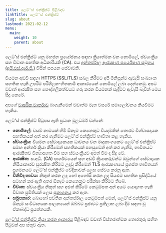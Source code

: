 ```yaml
---
title: ලෙට්'ස් එන්ක්‍රිප්ට් පිළිබඳව
linkTitle: ලෙට්'ස් එන්ක්‍රිප්ට්
slug: about
lastmod: 2021-02-12
menu:
  main:
    weight: 10
    parent: about
---
```


ලෙට්'ස් එන්ක්‍රිප්ට් යනු මහජන ප්‍රයෝජනය සඳහා ක්‍රියාත්මක වන නොමිලේ, ස්වයංක්‍රීය සහ විවෘත සහතික අධිකාරියකි (CA). එය [අන්තර්ජාල ආරක්‍ෂණ පර්යේෂණ සමූහය (අයි.එස්.ආර්.ජී.)](https://www.abetterinternet.org/) විසින් සපයන සේවාවකි.

වියමන අඩවි සඳහා HTTPS (SSL/TLS) සබල කිරීමට අපි මිනිසුන්ට ඇවැසි සංඛ්‍යාංක සහතික හැකි උපරිම පරිශීලක-හිතකාමී ආකාරයෙන් නොමිලේ ලබා දෙන්නෙමු. අපට වඩාත් ආරක්‍ෂිත සහ පෞද්ගලිකත්වයට ගරු කරන වියමනක් සෑදීමට ඇවැසි බැවින් මෙය සිදු කෙරේ.

අපගේ [වාර්ෂික වාර්තාව](https://www.abetterinternet.org/annual-reports/) බාගැනීමෙන් වඩාත්ම මෑත වසරේ සමාලෝචනය කියවීමට හැකිය.

ලෙට්'ස් එන්ක්‍රිප්ට් පිටුපස ඇති ප්‍රධාන මූලධර්ම වන්නේ:

* **නොමිලේ:** වසම් නාමයක් හිමි ඕනෑම කෙනෙකුට වියදමකින් තොරව විශ්වාසදායක සහතිකයක් අත් කර ගැනීමට ලෙට්'ස් එන්ක්‍රිප්ට් භාවිතා කළ හැකිය.
* **ස්වයංක්‍රීය:** වියමන සේවාදායකයක ධාවනය වන මෘදුකාංගයකට ලෙට්'ස් එන්ක්‍රිප්ට් සමඟ අන්තර් ක්‍රියා කිරීමෙන් සහතිකයක් පහසුවෙන් අත් කර ගැනීම, භාවිතයට ආරක්‍ෂිතව වින්‍යාසගත වීම සහ ස්වයංක්‍රීයව අළුත් වීම ද සිදු වේ.
* **ආරක්‍ෂිත:** ස.අධි. (CA) පාර්ශවයෙන් සහ අඩවි ක්‍රියාකරුවන්ට ඔවුන්ගේ සේවාදායක නිසියාකාරව සුරක්‍ෂිත කිරීමට උදවු කිරීමෙන් TLS ආරක්‍ෂණයේ ප්‍රශස්ත භාවිතයන් ප්‍රගමනයට ලෙට්'ස් එන්ක්‍රිප්ට් වේදිකාවක් ලෙස සේවය කරනු ඇත.
* **විනිවිද භාවය:** නිකුත් කරන ලද හෝ අහෝසි කරන ලද සියළුම සහතික ප්‍රසිද්ධියේ සටහන් කර ඇති අතර ඕනෑම කෙනෙකුට පරීක්ෂා කිරීමට තිබේ.
* **විවෘත:** ස්වයංක්‍රීය නිකුත් සහ අළුත් කිරීමේ කෙටුම්පත අන් අයට යොදාගත හැකි විවෘත ප්‍රමිතියක් ලෙස [ප්‍රකාශනය](https://tools.ietf.org/html/rfc8555) කර ඇත.
* **සමුපකාර:** බොහෝ පවතින අන්තර්ජාල කෙටුම්පත් මෙන්, ලෙට්'ස් එන්ක්‍රිප්ට් යනු ඕනෑම සංවිධානයක පාලනයෙන් ඔබ්බට ප්‍රජාවට ප්‍රතිලාභ ලබා දීම සඳහා වූ ඒකාබද්ධ ප්‍රයත්නයකි.

[ලෙට්'ස් එන්ක්‍රිප්ට් ක්‍රියා කරන ආකාරය](/how-it-works) පිළිබඳව වඩාත් විස්තරාත්මක තොරතුරු සහිත පිටුවක් අප සතුව ඇත.
